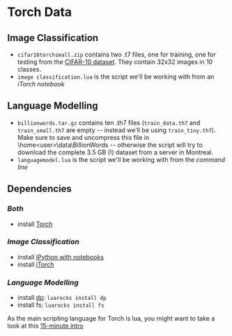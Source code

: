 # Torch Data

## Image Classification

* `cifar10torchsmall.zip` contains two .t7 files, one for training, one for testing from the [CIFAR-10 dataset](http://www.cs.toronto.edu/~kriz/cifar.html). They contain 32x32 images in 10 classes.
* `image classification.lua` is the script we'll be working with from an *iTorch notebook*

## Language Modelling

* `billionwords.tar.gz` contains ten .th7 files (`train_data.th7` and `train_small.th7` are empty -- instead we'll be using `train_tiny.th7`). Make sure to save and uncompress this file in \home\<user>\data\BillionWords -- otherwise the script will try to download the complete 3.5 GB (!) dataset from a server in Montreal.
* `languagemodel.lua` is the script we'll be working with from the *command line*

## Dependencies

### *Both*

* install [Torch](http://torch.ch/docs/getting-started.html)

### *Image Classification*

* install [iPython with notebooks](http://ipython.org/install.html)
* install [iTorch](https://github.com/facebook/iTorch)

### *Language Modelling*

* install [dp](http://dp.readthedocs.org/en/latest/#dp-package-reference-manual): `luarocks install dp`
* install fs: `luarocks install fs`

As the main scripting language for Torch is lua, you might want to take a look at this [15-minute intro](http://tylerneylon.com/a/learn-lua/)



